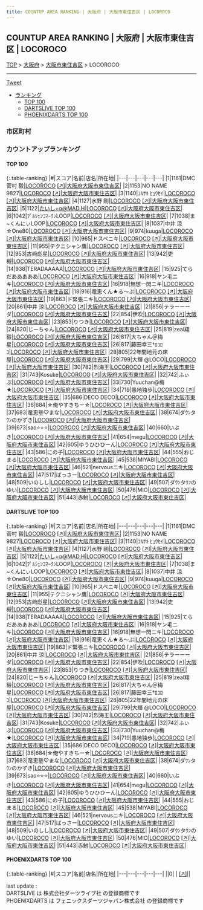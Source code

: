 ```yaml
---
title: COUNTUP AREA RANKING | 大阪府 | 大阪市東住吉区 | LOCOROCO
---
```

## COUNTUP AREA RANKING | 大阪府 | 大阪市東住吉区 | LOCOROCO

[TOP](/darts/rank/) > [大阪府](/darts/rank/大阪府/) > [大阪市東住吉区](/darts/rank/大阪府/大阪市東住吉区/) > LOCOROCO

___

<a href="https://twitter.com/share?ref_src=twsrc%5Etfw" data-text="COUNTUP AREA RANKING | 大阪府大阪市東住吉区LOCOROCO" class="twitter-share-button" data-hashtags="DARTSLIVE,PHOENIXDARTS,darts,ダーツ" data-show-count="false">Tweet</a>

* [ランキング](#カウントアップランキング)
    * [TOP 100](#top-100)
    * [DARTSLIVE TOP 100](#dartslive-top-100)
    * [PHOENIXDARTS TOP 100](#phoenixdarts-top-100)

### 市区町村

<ul>

</ul>

### カウントアップランキング

#### TOP 100



{:.table-ranking}
|#|スコア|名前|店名|所在地|
|---|---|---|---|---|
|1|1161|<span class="rank-name-dl">DMC 菅村 毅</span>|<a href="/darts/rank/shops/b56b97a98980a25aa3f63593b5358cc4.html">LOCOROCO</a> <a href="https://search.dartslive.com/jp/shop/b56b97a98980a25aa3f63593b5358cc4">[↗]</a>|<a href="/darts/rank/大阪府/大阪市東住吉区">大阪府大阪市東住吉区</a>|
|2|1153|<span class="rank-name-dl">NO NAME 9827</span>|<a href="/darts/rank/shops/b56b97a98980a25aa3f63593b5358cc4.html">LOCOROCO</a> <a href="https://search.dartslive.com/jp/shop/b56b97a98980a25aa3f63593b5358cc4">[↗]</a>|<a href="/darts/rank/大阪府/大阪市東住吉区">大阪府大阪市東住吉区</a>|
|3|1140|<span class="rank-name-dl">ﾌﾙｻｷ ﾋｭｳｾｲ</span>|<a href="/darts/rank/shops/b56b97a98980a25aa3f63593b5358cc4.html">LOCOROCO</a> <a href="https://search.dartslive.com/jp/shop/b56b97a98980a25aa3f63593b5358cc4">[↗]</a>|<a href="/darts/rank/大阪府/大阪市東住吉区">大阪府大阪市東住吉区</a>|
|4|1127|<span class="rank-name-dl">水野 剛</span>|<a href="/darts/rank/shops/b56b97a98980a25aa3f63593b5358cc4.html">LOCOROCO</a> <a href="https://search.dartslive.com/jp/shop/b56b97a98980a25aa3f63593b5358cc4">[↗]</a>|<a href="/darts/rank/大阪府/大阪市東住吉区">大阪府大阪市東住吉区</a>|
|5|1122|<span class="rank-name-dl">たいし+α@MAD.H</span>|<a href="/darts/rank/shops/b56b97a98980a25aa3f63593b5358cc4.html">LOCOROCO</a> <a href="https://search.dartslive.com/jp/shop/b56b97a98980a25aa3f63593b5358cc4">[↗]</a>|<a href="/darts/rank/大阪府/大阪市東住吉区">大阪府大阪市東住吉区</a>|
|6|1042|<span class="rank-name-dl">ﾌﾟﾙｼｪﾝｺﾏｰｸﾝLOOP</span>|<a href="/darts/rank/shops/b56b97a98980a25aa3f63593b5358cc4.html">LOCOROCO</a> <a href="https://search.dartslive.com/jp/shop/b56b97a98980a25aa3f63593b5358cc4">[↗]</a>|<a href="/darts/rank/大阪府/大阪市東住吉区">大阪府大阪市東住吉区</a>|
|7|1038|<span class="rank-name-dl">ま~くんにぃLOOP</span>|<a href="/darts/rank/shops/b56b97a98980a25aa3f63593b5358cc4.html">LOCOROCO</a> <a href="https://search.dartslive.com/jp/shop/b56b97a98980a25aa3f63593b5358cc4">[↗]</a>|<a href="/darts/rank/大阪府/大阪市東住吉区">大阪府大阪市東住吉区</a>|
|8|1037|<span class="rank-name-dl">中井 涼☆One80</span>|<a href="/darts/rank/shops/b56b97a98980a25aa3f63593b5358cc4.html">LOCOROCO</a> <a href="https://search.dartslive.com/jp/shop/b56b97a98980a25aa3f63593b5358cc4">[↗]</a>|<a href="/darts/rank/大阪府/大阪市東住吉区">大阪府大阪市東住吉区</a>|
|9|974|<span class="rank-name-dl">kuuga</span>|<a href="/darts/rank/shops/b56b97a98980a25aa3f63593b5358cc4.html">LOCOROCO</a> <a href="https://search.dartslive.com/jp/shop/b56b97a98980a25aa3f63593b5358cc4">[↗]</a>|<a href="/darts/rank/大阪府/大阪市東住吉区">大阪府大阪市東住吉区</a>|
|10|965|<span class="rank-name-dl">ドスペニキ</span>|<a href="/darts/rank/shops/b56b97a98980a25aa3f63593b5358cc4.html">LOCOROCO</a> <a href="https://search.dartslive.com/jp/shop/b56b97a98980a25aa3f63593b5358cc4">[↗]</a>|<a href="/darts/rank/大阪府/大阪市東住吉区">大阪府大阪市東住吉区</a>|
|11|955|<span class="rank-name-dl">テクニシャン鷹</span>|<a href="/darts/rank/shops/b56b97a98980a25aa3f63593b5358cc4.html">LOCOROCO</a> <a href="https://search.dartslive.com/jp/shop/b56b97a98980a25aa3f63593b5358cc4">[↗]</a>|<a href="/darts/rank/大阪府/大阪市東住吉区">大阪府大阪市東住吉区</a>|
|12|953|<span class="rank-name-dl">古﨑彪星</span>|<a href="/darts/rank/shops/b56b97a98980a25aa3f63593b5358cc4.html">LOCOROCO</a> <a href="https://search.dartslive.com/jp/shop/b56b97a98980a25aa3f63593b5358cc4">[↗]</a>|<a href="/darts/rank/大阪府/大阪市東住吉区">大阪府大阪市東住吉区</a>|
|13|942|<span class="rank-name-dl">吏槻</span>|<a href="/darts/rank/shops/b56b97a98980a25aa3f63593b5358cc4.html">LOCOROCO</a> <a href="https://search.dartslive.com/jp/shop/b56b97a98980a25aa3f63593b5358cc4">[↗]</a>|<a href="/darts/rank/大阪府/大阪市東住吉区">大阪府大阪市東住吉区</a>|
|14|938|<span class="rank-name-dl">TERADAAAAA</span>|<a href="/darts/rank/shops/b56b97a98980a25aa3f63593b5358cc4.html">LOCOROCO</a> <a href="https://search.dartslive.com/jp/shop/b56b97a98980a25aa3f63593b5358cc4">[↗]</a>|<a href="/darts/rank/大阪府/大阪市東住吉区">大阪府大阪市東住吉区</a>|
|15|925|<span class="rank-name-dl">てらだあああああ</span>|<a href="/darts/rank/shops/b56b97a98980a25aa3f63593b5358cc4.html">LOCOROCO</a> <a href="https://search.dartslive.com/jp/shop/b56b97a98980a25aa3f63593b5358cc4">[↗]</a>|<a href="/darts/rank/大阪府/大阪市東住吉区">大阪府大阪市東住吉区</a>|
|16|918|<span class="rank-name-dl">ヤン毛ニキ</span>|<a href="/darts/rank/shops/b56b97a98980a25aa3f63593b5358cc4.html">LOCOROCO</a> <a href="https://search.dartslive.com/jp/shop/b56b97a98980a25aa3f63593b5358cc4">[↗]</a>|<a href="/darts/rank/大阪府/大阪市東住吉区">大阪府大阪市東住吉区</a>|
|16|918|<span class="rank-name-dl">無想一閃ニキ</span>|<a href="/darts/rank/shops/b56b97a98980a25aa3f63593b5358cc4.html">LOCOROCO</a> <a href="https://search.dartslive.com/jp/shop/b56b97a98980a25aa3f63593b5358cc4">[↗]</a>|<a href="/darts/rank/大阪府/大阪市東住吉区">大阪府大阪市東住吉区</a>|
|18|916|<span class="rank-name-dl">竜恵くん★る〜ぷ</span>|<a href="/darts/rank/shops/b56b97a98980a25aa3f63593b5358cc4.html">LOCOROCO</a> <a href="https://search.dartslive.com/jp/shop/b56b97a98980a25aa3f63593b5358cc4">[↗]</a>|<a href="/darts/rank/大阪府/大阪市東住吉区">大阪府大阪市東住吉区</a>|
|19|863|<span class="rank-name-dl">ド緊張ニキ</span>|<a href="/darts/rank/shops/b56b97a98980a25aa3f63593b5358cc4.html">LOCOROCO</a> <a href="https://search.dartslive.com/jp/shop/b56b97a98980a25aa3f63593b5358cc4">[↗]</a>|<a href="/darts/rank/大阪府/大阪市東住吉区">大阪府大阪市東住吉区</a>|
|20|861|<span class="rank-name-dl">中井 涼</span>|<a href="/darts/rank/shops/b56b97a98980a25aa3f63593b5358cc4.html">LOCOROCO</a> <a href="https://search.dartslive.com/jp/shop/b56b97a98980a25aa3f63593b5358cc4">[↗]</a>|<a href="/darts/rank/大阪府/大阪市東住吉区">大阪府大阪市東住吉区</a>|
|21|856|<span class="rank-name-dl">テラーーーダ</span>|<a href="/darts/rank/shops/b56b97a98980a25aa3f63593b5358cc4.html">LOCOROCO</a> <a href="https://search.dartslive.com/jp/shop/b56b97a98980a25aa3f63593b5358cc4">[↗]</a>|<a href="/darts/rank/大阪府/大阪市東住吉区">大阪府大阪市東住吉区</a>|
|22|854|<span class="rank-name-dl">伊吹</span>|<a href="/darts/rank/shops/b56b97a98980a25aa3f63593b5358cc4.html">LOCOROCO</a> <a href="https://search.dartslive.com/jp/shop/b56b97a98980a25aa3f63593b5358cc4">[↗]</a>|<a href="/darts/rank/大阪府/大阪市東住吉区">大阪府大阪市東住吉区</a>|
|23|853|<span class="rank-name-dl">りつき</span>|<a href="/darts/rank/shops/b56b97a98980a25aa3f63593b5358cc4.html">LOCOROCO</a> <a href="https://search.dartslive.com/jp/shop/b56b97a98980a25aa3f63593b5358cc4">[↗]</a>|<a href="/darts/rank/大阪府/大阪市東住吉区">大阪府大阪市東住吉区</a>|
|24|820|<span class="rank-name-dl">じーちゃん</span>|<a href="/darts/rank/shops/b56b97a98980a25aa3f63593b5358cc4.html">LOCOROCO</a> <a href="https://search.dartslive.com/jp/shop/b56b97a98980a25aa3f63593b5358cc4">[↗]</a>|<a href="/darts/rank/大阪府/大阪市東住吉区">大阪府大阪市東住吉区</a>|
|25|819|<span class="rank-name-dl">zeal翔毅</span>|<a href="/darts/rank/shops/b56b97a98980a25aa3f63593b5358cc4.html">LOCOROCO</a> <a href="https://search.dartslive.com/jp/shop/b56b97a98980a25aa3f63593b5358cc4">[↗]</a>|<a href="/darts/rank/大阪府/大阪市東住吉区">大阪府大阪市東住吉区</a>|
|26|817|<span class="rank-name-dl">大ちゃん＠梅星</span>|<a href="/darts/rank/shops/b56b97a98980a25aa3f63593b5358cc4.html">LOCOROCO</a> <a href="https://search.dartslive.com/jp/shop/b56b97a98980a25aa3f63593b5358cc4">[↗]</a>|<a href="/darts/rank/大阪府/大阪市東住吉区">大阪府大阪市東住吉区</a>|
|26|817|<span class="rank-name-dl">藤田幸三†ﾛｺﾛｺ</span>|<a href="/darts/rank/shops/b56b97a98980a25aa3f63593b5358cc4.html">LOCOROCO</a> <a href="https://search.dartslive.com/jp/shop/b56b97a98980a25aa3f63593b5358cc4">[↗]</a>|<a href="/darts/rank/大阪府/大阪市東住吉区">大阪府大阪市東住吉区</a>|
|28|805|<span class="rank-name-dl">22年間地元の床屋</span>|<a href="/darts/rank/shops/b56b97a98980a25aa3f63593b5358cc4.html">LOCOROCO</a> <a href="https://search.dartslive.com/jp/shop/b56b97a98980a25aa3f63593b5358cc4">[↗]</a>|<a href="/darts/rank/大阪府/大阪市東住吉区">大阪府大阪市東住吉区</a>|
|29|799|<span class="rank-name-dl">大輝 @LOCO</span>|<a href="/darts/rank/shops/b56b97a98980a25aa3f63593b5358cc4.html">LOCOROCO</a> <a href="https://search.dartslive.com/jp/shop/b56b97a98980a25aa3f63593b5358cc4">[↗]</a>|<a href="/darts/rank/大阪府/大阪市東住吉区">大阪府大阪市東住吉区</a>|
|30|782|<span class="rank-name-dl">烈海王</span>|<a href="/darts/rank/shops/b56b97a98980a25aa3f63593b5358cc4.html">LOCOROCO</a> <a href="https://search.dartslive.com/jp/shop/b56b97a98980a25aa3f63593b5358cc4">[↗]</a>|<a href="/darts/rank/大阪府/大阪市東住吉区">大阪府大阪市東住吉区</a>|
|31|743|<span class="rank-name-dl">Kosuke</span>|<a href="/darts/rank/shops/b56b97a98980a25aa3f63593b5358cc4.html">LOCOROCO</a> <a href="https://search.dartslive.com/jp/shop/b56b97a98980a25aa3f63593b5358cc4">[↗]</a>|<a href="/darts/rank/大阪府/大阪市東住吉区">大阪府大阪市東住吉区</a>|
|32|742|<span class="rank-name-dl">ふぃぶ</span>|<a href="/darts/rank/shops/b56b97a98980a25aa3f63593b5358cc4.html">LOCOROCO</a> <a href="https://search.dartslive.com/jp/shop/b56b97a98980a25aa3f63593b5358cc4">[↗]</a>|<a href="/darts/rank/大阪府/大阪市東住吉区">大阪府大阪市東住吉区</a>|
|33|730|<span class="rank-name-dl">Yuuchan@梅★</span>|<a href="/darts/rank/shops/b56b97a98980a25aa3f63593b5358cc4.html">LOCOROCO</a> <a href="https://search.dartslive.com/jp/shop/b56b97a98980a25aa3f63593b5358cc4">[↗]</a>|<a href="/darts/rank/大阪府/大阪市東住吉区">大阪府大阪市東住吉区</a>|
|34|719|<span class="rank-name-dl">愚地独歩</span>|<a href="/darts/rank/shops/b56b97a98980a25aa3f63593b5358cc4.html">LOCOROCO</a> <a href="https://search.dartslive.com/jp/shop/b56b97a98980a25aa3f63593b5358cc4">[↗]</a>|<a href="/darts/rank/大阪府/大阪市東住吉区">大阪府大阪市東住吉区</a>|
|35|686|<span class="rank-name-dl">DECO DECO</span>|<a href="/darts/rank/shops/b56b97a98980a25aa3f63593b5358cc4.html">LOCOROCO</a> <a href="https://search.dartslive.com/jp/shop/b56b97a98980a25aa3f63593b5358cc4">[↗]</a>|<a href="/darts/rank/大阪府/大阪市東住吉区">大阪府大阪市東住吉区</a>|
|36|684|<span class="rank-name-dl">☆俺やすきちー☆</span>|<a href="/darts/rank/shops/b56b97a98980a25aa3f63593b5358cc4.html">LOCOROCO</a> <a href="https://search.dartslive.com/jp/shop/b56b97a98980a25aa3f63593b5358cc4">[↗]</a>|<a href="/darts/rank/大阪府/大阪市東住吉区">大阪府大阪市東住吉区</a>|
|37|683|<span class="rank-name-dl">竜恵塾♡まな</span>|<a href="/darts/rank/shops/b56b97a98980a25aa3f63593b5358cc4.html">LOCOROCO</a> <a href="https://search.dartslive.com/jp/shop/b56b97a98980a25aa3f63593b5358cc4">[↗]</a>|<a href="/darts/rank/大阪府/大阪市東住吉区">大阪府大阪市東住吉区</a>|
|38|674|<span class="rank-name-dl">ダｳﾝタｳﾝのかずき</span>|<a href="/darts/rank/shops/b56b97a98980a25aa3f63593b5358cc4.html">LOCOROCO</a> <a href="https://search.dartslive.com/jp/shop/b56b97a98980a25aa3f63593b5358cc4">[↗]</a>|<a href="/darts/rank/大阪府/大阪市東住吉区">大阪府大阪市東住吉区</a>|
|39|673|<span class="rank-name-dl">sao⭐️⭐️⭐️</span>|<a href="/darts/rank/shops/b56b97a98980a25aa3f63593b5358cc4.html">LOCOROCO</a> <a href="https://search.dartslive.com/jp/shop/b56b97a98980a25aa3f63593b5358cc4">[↗]</a>|<a href="/darts/rank/大阪府/大阪市東住吉区">大阪府大阪市東住吉区</a>|
|40|660|<span class="rank-name-dl">いぶき</span>|<a href="/darts/rank/shops/b56b97a98980a25aa3f63593b5358cc4.html">LOCOROCO</a> <a href="https://search.dartslive.com/jp/shop/b56b97a98980a25aa3f63593b5358cc4">[↗]</a>|<a href="/darts/rank/大阪府/大阪市東住吉区">大阪府大阪市東住吉区</a>|
|41|654|<span class="rank-name-dl">megu</span>|<a href="/darts/rank/shops/b56b97a98980a25aa3f63593b5358cc4.html">LOCOROCO</a> <a href="https://search.dartslive.com/jp/shop/b56b97a98980a25aa3f63593b5358cc4">[↗]</a>|<a href="/darts/rank/大阪府/大阪市東住吉区">大阪府大阪市東住吉区</a>|
|42|605|<span class="rank-name-dl">ゆうひひひーん</span>|<a href="/darts/rank/shops/b56b97a98980a25aa3f63593b5358cc4.html">LOCOROCO</a> <a href="https://search.dartslive.com/jp/shop/b56b97a98980a25aa3f63593b5358cc4">[↗]</a>|<a href="/darts/rank/大阪府/大阪市東住吉区">大阪府大阪市東住吉区</a>|
|43|586|<span class="rank-name-dl">にの子</span>|<a href="/darts/rank/shops/b56b97a98980a25aa3f63593b5358cc4.html">LOCOROCO</a> <a href="https://search.dartslive.com/jp/shop/b56b97a98980a25aa3f63593b5358cc4">[↗]</a>|<a href="/darts/rank/大阪府/大阪市東住吉区">大阪府大阪市東住吉区</a>|
|44|555|<span class="rank-name-dl">おじまる</span>|<a href="/darts/rank/shops/b56b97a98980a25aa3f63593b5358cc4.html">LOCOROCO</a> <a href="https://search.dartslive.com/jp/shop/b56b97a98980a25aa3f63593b5358cc4">[↗]</a>|<a href="/darts/rank/大阪府/大阪市東住吉区">大阪府大阪市東住吉区</a>|
|45|538|<span class="rank-name-dl">MIYABI</span>|<a href="/darts/rank/shops/b56b97a98980a25aa3f63593b5358cc4.html">LOCOROCO</a> <a href="https://search.dartslive.com/jp/shop/b56b97a98980a25aa3f63593b5358cc4">[↗]</a>|<a href="/darts/rank/大阪府/大阪市東住吉区">大阪府大阪市東住吉区</a>|
|46|521|<span class="rank-name-dl">nervousニキ</span>|<a href="/darts/rank/shops/b56b97a98980a25aa3f63593b5358cc4.html">LOCOROCO</a> <a href="https://search.dartslive.com/jp/shop/b56b97a98980a25aa3f63593b5358cc4">[↗]</a>|<a href="/darts/rank/大阪府/大阪市東住吉区">大阪府大阪市東住吉区</a>|
|47|517|<span class="rank-name-dl">ばっさー</span>|<a href="/darts/rank/shops/b56b97a98980a25aa3f63593b5358cc4.html">LOCOROCO</a> <a href="https://search.dartslive.com/jp/shop/b56b97a98980a25aa3f63593b5358cc4">[↗]</a>|<a href="/darts/rank/大阪府/大阪市東住吉区">大阪府大阪市東住吉区</a>|
|48|509|<span class="rank-name-dl">いのしし</span>|<a href="/darts/rank/shops/b56b97a98980a25aa3f63593b5358cc4.html">LOCOROCO</a> <a href="https://search.dartslive.com/jp/shop/b56b97a98980a25aa3f63593b5358cc4">[↗]</a>|<a href="/darts/rank/大阪府/大阪市東住吉区">大阪府大阪市東住吉区</a>|
|49|507|<span class="rank-name-dl">ダｳﾝタｳﾝのゆい</span>|<a href="/darts/rank/shops/b56b97a98980a25aa3f63593b5358cc4.html">LOCOROCO</a> <a href="https://search.dartslive.com/jp/shop/b56b97a98980a25aa3f63593b5358cc4">[↗]</a>|<a href="/darts/rank/大阪府/大阪市東住吉区">大阪府大阪市東住吉区</a>|
|50|476|<span class="rank-name-dl">MIO</span>|<a href="/darts/rank/shops/b56b97a98980a25aa3f63593b5358cc4.html">LOCOROCO</a> <a href="https://search.dartslive.com/jp/shop/b56b97a98980a25aa3f63593b5358cc4">[↗]</a>|<a href="/darts/rank/大阪府/大阪市東住吉区">大阪府大阪市東住吉区</a>|
|51|443|<span class="rank-name-dl">赤鮒</span>|<a href="/darts/rank/shops/b56b97a98980a25aa3f63593b5358cc4.html">LOCOROCO</a> <a href="https://search.dartslive.com/jp/shop/b56b97a98980a25aa3f63593b5358cc4">[↗]</a>|<a href="/darts/rank/大阪府/大阪市東住吉区">大阪府大阪市東住吉区</a>|


#### DARTSLIVE TOP 100



{:.table-ranking}
|#|スコア|名前|店名|所在地|
|---|---|---|---|---|
|1|1161|<span class="rank-name-dl">DMC 菅村 毅</span>|<a href="/darts/rank/shops/b56b97a98980a25aa3f63593b5358cc4.html">LOCOROCO</a> <a href="https://search.dartslive.com/jp/shop/b56b97a98980a25aa3f63593b5358cc4">[↗]</a>|<a href="/darts/rank/大阪府/大阪市東住吉区">大阪府大阪市東住吉区</a>|
|2|1153|<span class="rank-name-dl">NO NAME 9827</span>|<a href="/darts/rank/shops/b56b97a98980a25aa3f63593b5358cc4.html">LOCOROCO</a> <a href="https://search.dartslive.com/jp/shop/b56b97a98980a25aa3f63593b5358cc4">[↗]</a>|<a href="/darts/rank/大阪府/大阪市東住吉区">大阪府大阪市東住吉区</a>|
|3|1140|<span class="rank-name-dl">ﾌﾙｻｷ ﾋｭｳｾｲ</span>|<a href="/darts/rank/shops/b56b97a98980a25aa3f63593b5358cc4.html">LOCOROCO</a> <a href="https://search.dartslive.com/jp/shop/b56b97a98980a25aa3f63593b5358cc4">[↗]</a>|<a href="/darts/rank/大阪府/大阪市東住吉区">大阪府大阪市東住吉区</a>|
|4|1127|<span class="rank-name-dl">水野 剛</span>|<a href="/darts/rank/shops/b56b97a98980a25aa3f63593b5358cc4.html">LOCOROCO</a> <a href="https://search.dartslive.com/jp/shop/b56b97a98980a25aa3f63593b5358cc4">[↗]</a>|<a href="/darts/rank/大阪府/大阪市東住吉区">大阪府大阪市東住吉区</a>|
|5|1122|<span class="rank-name-dl">たいし+α@MAD.H</span>|<a href="/darts/rank/shops/b56b97a98980a25aa3f63593b5358cc4.html">LOCOROCO</a> <a href="https://search.dartslive.com/jp/shop/b56b97a98980a25aa3f63593b5358cc4">[↗]</a>|<a href="/darts/rank/大阪府/大阪市東住吉区">大阪府大阪市東住吉区</a>|
|6|1042|<span class="rank-name-dl">ﾌﾟﾙｼｪﾝｺﾏｰｸﾝLOOP</span>|<a href="/darts/rank/shops/b56b97a98980a25aa3f63593b5358cc4.html">LOCOROCO</a> <a href="https://search.dartslive.com/jp/shop/b56b97a98980a25aa3f63593b5358cc4">[↗]</a>|<a href="/darts/rank/大阪府/大阪市東住吉区">大阪府大阪市東住吉区</a>|
|7|1038|<span class="rank-name-dl">ま~くんにぃLOOP</span>|<a href="/darts/rank/shops/b56b97a98980a25aa3f63593b5358cc4.html">LOCOROCO</a> <a href="https://search.dartslive.com/jp/shop/b56b97a98980a25aa3f63593b5358cc4">[↗]</a>|<a href="/darts/rank/大阪府/大阪市東住吉区">大阪府大阪市東住吉区</a>|
|8|1037|<span class="rank-name-dl">中井 涼☆One80</span>|<a href="/darts/rank/shops/b56b97a98980a25aa3f63593b5358cc4.html">LOCOROCO</a> <a href="https://search.dartslive.com/jp/shop/b56b97a98980a25aa3f63593b5358cc4">[↗]</a>|<a href="/darts/rank/大阪府/大阪市東住吉区">大阪府大阪市東住吉区</a>|
|9|974|<span class="rank-name-dl">kuuga</span>|<a href="/darts/rank/shops/b56b97a98980a25aa3f63593b5358cc4.html">LOCOROCO</a> <a href="https://search.dartslive.com/jp/shop/b56b97a98980a25aa3f63593b5358cc4">[↗]</a>|<a href="/darts/rank/大阪府/大阪市東住吉区">大阪府大阪市東住吉区</a>|
|10|965|<span class="rank-name-dl">ドスペニキ</span>|<a href="/darts/rank/shops/b56b97a98980a25aa3f63593b5358cc4.html">LOCOROCO</a> <a href="https://search.dartslive.com/jp/shop/b56b97a98980a25aa3f63593b5358cc4">[↗]</a>|<a href="/darts/rank/大阪府/大阪市東住吉区">大阪府大阪市東住吉区</a>|
|11|955|<span class="rank-name-dl">テクニシャン鷹</span>|<a href="/darts/rank/shops/b56b97a98980a25aa3f63593b5358cc4.html">LOCOROCO</a> <a href="https://search.dartslive.com/jp/shop/b56b97a98980a25aa3f63593b5358cc4">[↗]</a>|<a href="/darts/rank/大阪府/大阪市東住吉区">大阪府大阪市東住吉区</a>|
|12|953|<span class="rank-name-dl">古﨑彪星</span>|<a href="/darts/rank/shops/b56b97a98980a25aa3f63593b5358cc4.html">LOCOROCO</a> <a href="https://search.dartslive.com/jp/shop/b56b97a98980a25aa3f63593b5358cc4">[↗]</a>|<a href="/darts/rank/大阪府/大阪市東住吉区">大阪府大阪市東住吉区</a>|
|13|942|<span class="rank-name-dl">吏槻</span>|<a href="/darts/rank/shops/b56b97a98980a25aa3f63593b5358cc4.html">LOCOROCO</a> <a href="https://search.dartslive.com/jp/shop/b56b97a98980a25aa3f63593b5358cc4">[↗]</a>|<a href="/darts/rank/大阪府/大阪市東住吉区">大阪府大阪市東住吉区</a>|
|14|938|<span class="rank-name-dl">TERADAAAAA</span>|<a href="/darts/rank/shops/b56b97a98980a25aa3f63593b5358cc4.html">LOCOROCO</a> <a href="https://search.dartslive.com/jp/shop/b56b97a98980a25aa3f63593b5358cc4">[↗]</a>|<a href="/darts/rank/大阪府/大阪市東住吉区">大阪府大阪市東住吉区</a>|
|15|925|<span class="rank-name-dl">てらだあああああ</span>|<a href="/darts/rank/shops/b56b97a98980a25aa3f63593b5358cc4.html">LOCOROCO</a> <a href="https://search.dartslive.com/jp/shop/b56b97a98980a25aa3f63593b5358cc4">[↗]</a>|<a href="/darts/rank/大阪府/大阪市東住吉区">大阪府大阪市東住吉区</a>|
|16|918|<span class="rank-name-dl">ヤン毛ニキ</span>|<a href="/darts/rank/shops/b56b97a98980a25aa3f63593b5358cc4.html">LOCOROCO</a> <a href="https://search.dartslive.com/jp/shop/b56b97a98980a25aa3f63593b5358cc4">[↗]</a>|<a href="/darts/rank/大阪府/大阪市東住吉区">大阪府大阪市東住吉区</a>|
|16|918|<span class="rank-name-dl">無想一閃ニキ</span>|<a href="/darts/rank/shops/b56b97a98980a25aa3f63593b5358cc4.html">LOCOROCO</a> <a href="https://search.dartslive.com/jp/shop/b56b97a98980a25aa3f63593b5358cc4">[↗]</a>|<a href="/darts/rank/大阪府/大阪市東住吉区">大阪府大阪市東住吉区</a>|
|18|916|<span class="rank-name-dl">竜恵くん★る〜ぷ</span>|<a href="/darts/rank/shops/b56b97a98980a25aa3f63593b5358cc4.html">LOCOROCO</a> <a href="https://search.dartslive.com/jp/shop/b56b97a98980a25aa3f63593b5358cc4">[↗]</a>|<a href="/darts/rank/大阪府/大阪市東住吉区">大阪府大阪市東住吉区</a>|
|19|863|<span class="rank-name-dl">ド緊張ニキ</span>|<a href="/darts/rank/shops/b56b97a98980a25aa3f63593b5358cc4.html">LOCOROCO</a> <a href="https://search.dartslive.com/jp/shop/b56b97a98980a25aa3f63593b5358cc4">[↗]</a>|<a href="/darts/rank/大阪府/大阪市東住吉区">大阪府大阪市東住吉区</a>|
|20|861|<span class="rank-name-dl">中井 涼</span>|<a href="/darts/rank/shops/b56b97a98980a25aa3f63593b5358cc4.html">LOCOROCO</a> <a href="https://search.dartslive.com/jp/shop/b56b97a98980a25aa3f63593b5358cc4">[↗]</a>|<a href="/darts/rank/大阪府/大阪市東住吉区">大阪府大阪市東住吉区</a>|
|21|856|<span class="rank-name-dl">テラーーーダ</span>|<a href="/darts/rank/shops/b56b97a98980a25aa3f63593b5358cc4.html">LOCOROCO</a> <a href="https://search.dartslive.com/jp/shop/b56b97a98980a25aa3f63593b5358cc4">[↗]</a>|<a href="/darts/rank/大阪府/大阪市東住吉区">大阪府大阪市東住吉区</a>|
|22|854|<span class="rank-name-dl">伊吹</span>|<a href="/darts/rank/shops/b56b97a98980a25aa3f63593b5358cc4.html">LOCOROCO</a> <a href="https://search.dartslive.com/jp/shop/b56b97a98980a25aa3f63593b5358cc4">[↗]</a>|<a href="/darts/rank/大阪府/大阪市東住吉区">大阪府大阪市東住吉区</a>|
|23|853|<span class="rank-name-dl">りつき</span>|<a href="/darts/rank/shops/b56b97a98980a25aa3f63593b5358cc4.html">LOCOROCO</a> <a href="https://search.dartslive.com/jp/shop/b56b97a98980a25aa3f63593b5358cc4">[↗]</a>|<a href="/darts/rank/大阪府/大阪市東住吉区">大阪府大阪市東住吉区</a>|
|24|820|<span class="rank-name-dl">じーちゃん</span>|<a href="/darts/rank/shops/b56b97a98980a25aa3f63593b5358cc4.html">LOCOROCO</a> <a href="https://search.dartslive.com/jp/shop/b56b97a98980a25aa3f63593b5358cc4">[↗]</a>|<a href="/darts/rank/大阪府/大阪市東住吉区">大阪府大阪市東住吉区</a>|
|25|819|<span class="rank-name-dl">zeal翔毅</span>|<a href="/darts/rank/shops/b56b97a98980a25aa3f63593b5358cc4.html">LOCOROCO</a> <a href="https://search.dartslive.com/jp/shop/b56b97a98980a25aa3f63593b5358cc4">[↗]</a>|<a href="/darts/rank/大阪府/大阪市東住吉区">大阪府大阪市東住吉区</a>|
|26|817|<span class="rank-name-dl">大ちゃん＠梅星</span>|<a href="/darts/rank/shops/b56b97a98980a25aa3f63593b5358cc4.html">LOCOROCO</a> <a href="https://search.dartslive.com/jp/shop/b56b97a98980a25aa3f63593b5358cc4">[↗]</a>|<a href="/darts/rank/大阪府/大阪市東住吉区">大阪府大阪市東住吉区</a>|
|26|817|<span class="rank-name-dl">藤田幸三†ﾛｺﾛｺ</span>|<a href="/darts/rank/shops/b56b97a98980a25aa3f63593b5358cc4.html">LOCOROCO</a> <a href="https://search.dartslive.com/jp/shop/b56b97a98980a25aa3f63593b5358cc4">[↗]</a>|<a href="/darts/rank/大阪府/大阪市東住吉区">大阪府大阪市東住吉区</a>|
|28|805|<span class="rank-name-dl">22年間地元の床屋</span>|<a href="/darts/rank/shops/b56b97a98980a25aa3f63593b5358cc4.html">LOCOROCO</a> <a href="https://search.dartslive.com/jp/shop/b56b97a98980a25aa3f63593b5358cc4">[↗]</a>|<a href="/darts/rank/大阪府/大阪市東住吉区">大阪府大阪市東住吉区</a>|
|29|799|<span class="rank-name-dl">大輝 @LOCO</span>|<a href="/darts/rank/shops/b56b97a98980a25aa3f63593b5358cc4.html">LOCOROCO</a> <a href="https://search.dartslive.com/jp/shop/b56b97a98980a25aa3f63593b5358cc4">[↗]</a>|<a href="/darts/rank/大阪府/大阪市東住吉区">大阪府大阪市東住吉区</a>|
|30|782|<span class="rank-name-dl">烈海王</span>|<a href="/darts/rank/shops/b56b97a98980a25aa3f63593b5358cc4.html">LOCOROCO</a> <a href="https://search.dartslive.com/jp/shop/b56b97a98980a25aa3f63593b5358cc4">[↗]</a>|<a href="/darts/rank/大阪府/大阪市東住吉区">大阪府大阪市東住吉区</a>|
|31|743|<span class="rank-name-dl">Kosuke</span>|<a href="/darts/rank/shops/b56b97a98980a25aa3f63593b5358cc4.html">LOCOROCO</a> <a href="https://search.dartslive.com/jp/shop/b56b97a98980a25aa3f63593b5358cc4">[↗]</a>|<a href="/darts/rank/大阪府/大阪市東住吉区">大阪府大阪市東住吉区</a>|
|32|742|<span class="rank-name-dl">ふぃぶ</span>|<a href="/darts/rank/shops/b56b97a98980a25aa3f63593b5358cc4.html">LOCOROCO</a> <a href="https://search.dartslive.com/jp/shop/b56b97a98980a25aa3f63593b5358cc4">[↗]</a>|<a href="/darts/rank/大阪府/大阪市東住吉区">大阪府大阪市東住吉区</a>|
|33|730|<span class="rank-name-dl">Yuuchan@梅★</span>|<a href="/darts/rank/shops/b56b97a98980a25aa3f63593b5358cc4.html">LOCOROCO</a> <a href="https://search.dartslive.com/jp/shop/b56b97a98980a25aa3f63593b5358cc4">[↗]</a>|<a href="/darts/rank/大阪府/大阪市東住吉区">大阪府大阪市東住吉区</a>|
|34|719|<span class="rank-name-dl">愚地独歩</span>|<a href="/darts/rank/shops/b56b97a98980a25aa3f63593b5358cc4.html">LOCOROCO</a> <a href="https://search.dartslive.com/jp/shop/b56b97a98980a25aa3f63593b5358cc4">[↗]</a>|<a href="/darts/rank/大阪府/大阪市東住吉区">大阪府大阪市東住吉区</a>|
|35|686|<span class="rank-name-dl">DECO DECO</span>|<a href="/darts/rank/shops/b56b97a98980a25aa3f63593b5358cc4.html">LOCOROCO</a> <a href="https://search.dartslive.com/jp/shop/b56b97a98980a25aa3f63593b5358cc4">[↗]</a>|<a href="/darts/rank/大阪府/大阪市東住吉区">大阪府大阪市東住吉区</a>|
|36|684|<span class="rank-name-dl">☆俺やすきちー☆</span>|<a href="/darts/rank/shops/b56b97a98980a25aa3f63593b5358cc4.html">LOCOROCO</a> <a href="https://search.dartslive.com/jp/shop/b56b97a98980a25aa3f63593b5358cc4">[↗]</a>|<a href="/darts/rank/大阪府/大阪市東住吉区">大阪府大阪市東住吉区</a>|
|37|683|<span class="rank-name-dl">竜恵塾♡まな</span>|<a href="/darts/rank/shops/b56b97a98980a25aa3f63593b5358cc4.html">LOCOROCO</a> <a href="https://search.dartslive.com/jp/shop/b56b97a98980a25aa3f63593b5358cc4">[↗]</a>|<a href="/darts/rank/大阪府/大阪市東住吉区">大阪府大阪市東住吉区</a>|
|38|674|<span class="rank-name-dl">ダｳﾝタｳﾝのかずき</span>|<a href="/darts/rank/shops/b56b97a98980a25aa3f63593b5358cc4.html">LOCOROCO</a> <a href="https://search.dartslive.com/jp/shop/b56b97a98980a25aa3f63593b5358cc4">[↗]</a>|<a href="/darts/rank/大阪府/大阪市東住吉区">大阪府大阪市東住吉区</a>|
|39|673|<span class="rank-name-dl">sao⭐️⭐️⭐️</span>|<a href="/darts/rank/shops/b56b97a98980a25aa3f63593b5358cc4.html">LOCOROCO</a> <a href="https://search.dartslive.com/jp/shop/b56b97a98980a25aa3f63593b5358cc4">[↗]</a>|<a href="/darts/rank/大阪府/大阪市東住吉区">大阪府大阪市東住吉区</a>|
|40|660|<span class="rank-name-dl">いぶき</span>|<a href="/darts/rank/shops/b56b97a98980a25aa3f63593b5358cc4.html">LOCOROCO</a> <a href="https://search.dartslive.com/jp/shop/b56b97a98980a25aa3f63593b5358cc4">[↗]</a>|<a href="/darts/rank/大阪府/大阪市東住吉区">大阪府大阪市東住吉区</a>|
|41|654|<span class="rank-name-dl">megu</span>|<a href="/darts/rank/shops/b56b97a98980a25aa3f63593b5358cc4.html">LOCOROCO</a> <a href="https://search.dartslive.com/jp/shop/b56b97a98980a25aa3f63593b5358cc4">[↗]</a>|<a href="/darts/rank/大阪府/大阪市東住吉区">大阪府大阪市東住吉区</a>|
|42|605|<span class="rank-name-dl">ゆうひひひーん</span>|<a href="/darts/rank/shops/b56b97a98980a25aa3f63593b5358cc4.html">LOCOROCO</a> <a href="https://search.dartslive.com/jp/shop/b56b97a98980a25aa3f63593b5358cc4">[↗]</a>|<a href="/darts/rank/大阪府/大阪市東住吉区">大阪府大阪市東住吉区</a>|
|43|586|<span class="rank-name-dl">にの子</span>|<a href="/darts/rank/shops/b56b97a98980a25aa3f63593b5358cc4.html">LOCOROCO</a> <a href="https://search.dartslive.com/jp/shop/b56b97a98980a25aa3f63593b5358cc4">[↗]</a>|<a href="/darts/rank/大阪府/大阪市東住吉区">大阪府大阪市東住吉区</a>|
|44|555|<span class="rank-name-dl">おじまる</span>|<a href="/darts/rank/shops/b56b97a98980a25aa3f63593b5358cc4.html">LOCOROCO</a> <a href="https://search.dartslive.com/jp/shop/b56b97a98980a25aa3f63593b5358cc4">[↗]</a>|<a href="/darts/rank/大阪府/大阪市東住吉区">大阪府大阪市東住吉区</a>|
|45|538|<span class="rank-name-dl">MIYABI</span>|<a href="/darts/rank/shops/b56b97a98980a25aa3f63593b5358cc4.html">LOCOROCO</a> <a href="https://search.dartslive.com/jp/shop/b56b97a98980a25aa3f63593b5358cc4">[↗]</a>|<a href="/darts/rank/大阪府/大阪市東住吉区">大阪府大阪市東住吉区</a>|
|46|521|<span class="rank-name-dl">nervousニキ</span>|<a href="/darts/rank/shops/b56b97a98980a25aa3f63593b5358cc4.html">LOCOROCO</a> <a href="https://search.dartslive.com/jp/shop/b56b97a98980a25aa3f63593b5358cc4">[↗]</a>|<a href="/darts/rank/大阪府/大阪市東住吉区">大阪府大阪市東住吉区</a>|
|47|517|<span class="rank-name-dl">ばっさー</span>|<a href="/darts/rank/shops/b56b97a98980a25aa3f63593b5358cc4.html">LOCOROCO</a> <a href="https://search.dartslive.com/jp/shop/b56b97a98980a25aa3f63593b5358cc4">[↗]</a>|<a href="/darts/rank/大阪府/大阪市東住吉区">大阪府大阪市東住吉区</a>|
|48|509|<span class="rank-name-dl">いのしし</span>|<a href="/darts/rank/shops/b56b97a98980a25aa3f63593b5358cc4.html">LOCOROCO</a> <a href="https://search.dartslive.com/jp/shop/b56b97a98980a25aa3f63593b5358cc4">[↗]</a>|<a href="/darts/rank/大阪府/大阪市東住吉区">大阪府大阪市東住吉区</a>|
|49|507|<span class="rank-name-dl">ダｳﾝタｳﾝのゆい</span>|<a href="/darts/rank/shops/b56b97a98980a25aa3f63593b5358cc4.html">LOCOROCO</a> <a href="https://search.dartslive.com/jp/shop/b56b97a98980a25aa3f63593b5358cc4">[↗]</a>|<a href="/darts/rank/大阪府/大阪市東住吉区">大阪府大阪市東住吉区</a>|
|50|476|<span class="rank-name-dl">MIO</span>|<a href="/darts/rank/shops/b56b97a98980a25aa3f63593b5358cc4.html">LOCOROCO</a> <a href="https://search.dartslive.com/jp/shop/b56b97a98980a25aa3f63593b5358cc4">[↗]</a>|<a href="/darts/rank/大阪府/大阪市東住吉区">大阪府大阪市東住吉区</a>|
|51|443|<span class="rank-name-dl">赤鮒</span>|<a href="/darts/rank/shops/b56b97a98980a25aa3f63593b5358cc4.html">LOCOROCO</a> <a href="https://search.dartslive.com/jp/shop/b56b97a98980a25aa3f63593b5358cc4">[↗]</a>|<a href="/darts/rank/大阪府/大阪市東住吉区">大阪府大阪市東住吉区</a>|


#### PHOENIXDARTS TOP 100



{:.table-ranking}
|#|スコア|名前|店名|所在地|
|---|---|---|---|---|
||0|<span class="rank-name-dl"> </span>|<a href="/darts/rank/shops/.html"></a> <a href="">[↗]</a>|<a href="/darts/rank//"></a>|


<div class="footer border-top border-gray-light mt-5 pt-3 text-right text-gray">
    last update : <span style="font-weight: italic" id="foot_last_modified"></span><br />
    DARTSLIVE は 株式会社ダーツライブ社 の登録商標です<br />
    PHOENIXDARTS は フェニックスダーツジャパン株式会社 の登録商標です<br />
</div>

<script src="https://cdnjs.cloudflare.com/ajax/libs/jquery.tablesorter/2.31.3/js/jquery.tablesorter.min.js" integrity="sha512-qzgd5cYSZcosqpzpn7zF2ZId8f/8CHmFKZ8j7mU4OUXTNRd5g+ZHBPsgKEwoqxCtdQvExE5LprwwPAgoicguNg==" crossorigin="anonymous" referrerpolicy="no-referrer"></script>
<link rel="stylesheet" href="https://cdnjs.cloudflare.com/ajax/libs/jquery.tablesorter/2.31.3/css/theme.default.min.css" integrity="sha512-wghhOJkjQX0Lh3NSWvNKeZ0ZpNn+SPVXX1Qyc9OCaogADktxrBiBdKGDoqVUOyhStvMBmJQ8ZdMHiR3wuEq8+w==" crossorigin="anonymous" referrerpolicy="no-referrer" />
<script>
$(function() {
    $(".table-ranking").tablesorter({sortList:[[0, 0]]});
    $("#foot_last_modified").text(formatDate(new Date(document.lastModified), 'yyyy-MM-dd HH:mm:ss'));
});
</script>

<script async src="https://platform.twitter.com/widgets.js" charset="utf-8"></script>